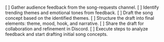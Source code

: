 [ ] Gather audience feedback from the song-requests channel.
[ ] Identify trending themes and emotional tones from feedback.
[ ] Draft the song concept based on the identified themes.
[ ] Structure the draft into final elements: theme, mood, hook, and narrative.
[ ] Share the draft for collaboration and refinement in Discord.
[ ] Execute steps to analyze feedback and start drafting initial song concepts.